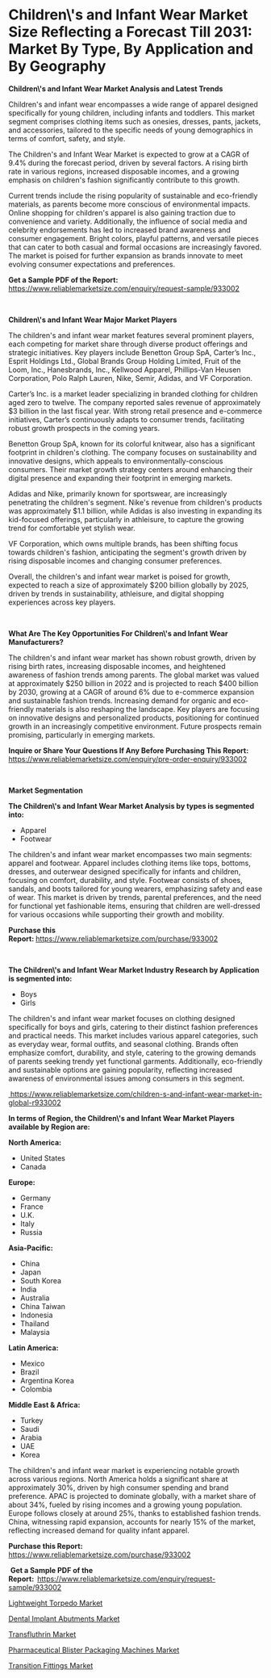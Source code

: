 <p><h1>Children\'s and Infant Wear Market Size Reflecting a Forecast Till 2031: Market By Type, By Application and By Geography</h1></p><p><strong>Children\'s and Infant Wear Market Analysis and Latest Trends</strong></p>
<p><p>Children's and infant wear encompasses a wide range of apparel designed specifically for young children, including infants and toddlers. This market segment comprises clothing items such as onesies, dresses, pants, jackets, and accessories, tailored to the specific needs of young demographics in terms of comfort, safety, and style.</p><p>The Children's and Infant Wear Market is expected to grow at a CAGR of 9.4% during the forecast period, driven by several factors. A rising birth rate in various regions, increased disposable incomes, and a growing emphasis on children's fashion significantly contribute to this growth. </p><p>Current trends include the rising popularity of sustainable and eco-friendly materials, as parents become more conscious of environmental impacts. Online shopping for children's apparel is also gaining traction due to convenience and variety. Additionally, the influence of social media and celebrity endorsements has led to increased brand awareness and consumer engagement. Bright colors, playful patterns, and versatile pieces that can cater to both casual and formal occasions are increasingly favored. The market is poised for further expansion as brands innovate to meet evolving consumer expectations and preferences.</p></p>
<p><strong>Get a Sample PDF of the Report:&nbsp;</strong> <a href="https://www.reliablemarketsize.com/enquiry/request-sample/933002?utm_campaign=1842&utm_medium=2&utm_source=Github&utm_content=ia&utm_term=03122024&utm_id=childrens-and-infant-wear">https://www.reliablemarketsize.com/enquiry/request-sample/933002</a></p>
<p>&nbsp;</p>
<p><strong>Children\'s and Infant Wear Major Market Players</strong></p>
<p><p>The children's and infant wear market features several prominent players, each competing for market share through diverse product offerings and strategic initiatives. Key players include Benetton Group SpA, Carter’s Inc., Esprit Holdings Ltd., Global Brands Group Holding Limited, Fruit of the Loom, Inc., Hanesbrands, Inc., Kellwood Apparel, Phillips-Van Heusen Corporation, Polo Ralph Lauren, Nike, Semir, Adidas, and VF Corporation.</p><p>Carter’s Inc. is a market leader specializing in branded clothing for children aged zero to twelve. The company reported sales revenue of approximately $3 billion in the last fiscal year. With strong retail presence and e-commerce initiatives, Carter’s continuously adapts to consumer trends, facilitating robust growth prospects in the coming years.</p><p>Benetton Group SpA, known for its colorful knitwear, also has a significant footprint in children's clothing. The company focuses on sustainability and innovative designs, which appeals to environmentally-conscious consumers. Their market growth strategy centers around enhancing their digital presence and expanding their footprint in emerging markets.</p><p>Adidas and Nike, primarily known for sportswear, are increasingly penetrating the children's segment. Nike's revenue from children's products was approximately $1.1 billion, while Adidas is also investing in expanding its kid-focused offerings, particularly in athleisure, to capture the growing trend for comfortable yet stylish wear.</p><p>VF Corporation, which owns multiple brands, has been shifting focus towards children's fashion, anticipating the segment's growth driven by rising disposable incomes and changing consumer preferences.</p><p>Overall, the children's and infant wear market is poised for growth, expected to reach a size of approximately $200 billion globally by 2025, driven by trends in sustainability, athleisure, and digital shopping experiences across key players.</p></p>
<p>&nbsp;</p>
<p><strong>What Are The Key Opportunities For Children\'s and Infant Wear Manufacturers?</strong></p>
<p><p>The children's and infant wear market has shown robust growth, driven by rising birth rates, increasing disposable incomes, and heightened awareness of fashion trends among parents. The global market was valued at approximately $250 billion in 2022 and is projected to reach $400 billion by 2030, growing at a CAGR of around 6% due to e-commerce expansion and sustainable fashion trends. Increasing demand for organic and eco-friendly materials is also reshaping the landscape. Key players are focusing on innovative designs and personalized products, positioning for continued growth in an increasingly competitive environment. Future prospects remain promising, particularly in emerging markets.</p></p>
<p><strong>Inquire or Share Your Questions If Any Before Purchasing This Report:</strong> <a href="https://www.reliablemarketsize.com/enquiry/pre-order-enquiry/933002?utm_campaign=1842&utm_medium=2&utm_source=Github&utm_content=ia&utm_term=03122024&utm_id=childrens-and-infant-wear">https://www.reliablemarketsize.com/enquiry/pre-order-enquiry/933002</a></p>
<p>&nbsp;</p>
<p><strong>Market Segmentation</strong></p>
<p><strong>The Children\'s and Infant Wear Market Analysis by types is segmented into:</strong></p>
<p><ul><li>Apparel</li><li>Footwear</li></ul></p>
<p><p>The children's and infant wear market encompasses two main segments: apparel and footwear. Apparel includes clothing items like tops, bottoms, dresses, and outerwear designed specifically for infants and children, focusing on comfort, durability, and style. Footwear consists of shoes, sandals, and boots tailored for young wearers, emphasizing safety and ease of wear. This market is driven by trends, parental preferences, and the need for functional yet fashionable items, ensuring that children are well-dressed for various occasions while supporting their growth and mobility.</p></p>
<p><strong>Purchase this Report:&nbsp;</strong><a href="https://www.reliablemarketsize.com/purchase/933002?utm_campaign=1842&utm_medium=2&utm_source=Github&utm_content=ia&utm_term=03122024&utm_id=childrens-and-infant-wear">https://www.reliablemarketsize.com/purchase/933002</a></p>
<p>&nbsp;</p>
<p><strong>The Children\'s and Infant Wear Market Industry Research by Application is segmented into:</strong></p>
<p><ul><li>Boys</li><li>Girls</li></ul></p>
<p><p>The children's and infant wear market focuses on clothing designed specifically for boys and girls, catering to their distinct fashion preferences and practical needs. This market includes various apparel categories, such as everyday wear, formal outfits, and seasonal clothing. Brands often emphasize comfort, durability, and style, catering to the growing demands of parents seeking trendy yet functional garments. Additionally, eco-friendly and sustainable options are gaining popularity, reflecting increased awareness of environmental issues among consumers in this segment.</p></p>
<p><a href="https://www.reliablemarketsize.com/children-s-and-infant-wear-market-in-global-r933002?utm_campaign=1842&utm_medium=2&utm_source=Github&utm_content=ia&utm_term=03122024&utm_id=childrens-and-infant-wear">&nbsp;https://www.reliablemarketsize.com/children-s-and-infant-wear-market-in-global-r933002</a></p>
<p><strong>In terms of Region, the Children\'s and Infant Wear Market Players available by Region are:</strong></p>
<p>
    <p> <strong> North America: </strong>
        <ul>
            <li>United States</li>
            <li>Canada</li>
        </ul>
        </p> 
    <p> <strong> Europe: </strong>
        <ul>
            <li>Germany</li>
            <li>France</li>
            <li>U.K.</li>
            <li>Italy</li>
            <li>Russia</li>
        </ul>
        </p> 
    <p> <strong> Asia-Pacific: </strong>
        <ul>
            <li>China</li>
            <li>Japan</li>
            <li>South Korea</li>
            <li>India</li>
            <li>Australia</li>
            <li>China Taiwan</li>
            <li>Indonesia</li>
            <li>Thailand</li>
            <li>Malaysia</li>
        </ul>
        </p> 
    <p> <strong> Latin America: </strong>
        <ul>
            <li>Mexico</li>
            <li>Brazil</li>
            <li>Argentina Korea</li>
            <li>Colombia</li>
        </ul>
        </p> 
    <p> <strong> Middle East & Africa: </strong>
        <ul>
            <li>Turkey</li>
            <li>Saudi</li>
            <li>Arabia</li>
            <li>UAE</li>
            <li>Korea</li>
        </ul>
    </p>
    </p>
<p><p>The children's and infant wear market is experiencing notable growth across various regions. North America holds a significant share at approximately 30%, driven by high consumer spending and brand preference. APAC is projected to dominate globally, with a market share of about 34%, fueled by rising incomes and a growing young population. Europe follows closely at around 25%, thanks to established fashion trends. China, witnessing rapid expansion, accounts for nearly 15% of the market, reflecting increased demand for quality infant apparel.</p></p>
<p><strong>Purchase this Report: </strong><a href="https://www.reliablemarketsize.com/purchase/933002?utm_campaign=1842&utm_medium=2&utm_source=Github&utm_content=ia&utm_term=03122024&utm_id=childrens-and-infant-wear">https://www.reliablemarketsize.com/purchase/933002</a></p>
<p>&nbsp;<strong>Get a Sample PDF of the Report:&nbsp;&nbsp;</strong><a href="https://www.reliablemarketsize.com/enquiry/request-sample/933002?utm_campaign=1842&utm_medium=2&utm_source=Github&utm_content=ia&utm_term=03122024&utm_id=childrens-and-infant-wear">https://www.reliablemarketsize.com/enquiry/request-sample/933002</a></p>
<p><strong></strong></p>
<p><p><a href="https://www.linkedin.com/pulse/lightweight-torpedo-market-analysis-report-2024-2031-size-nttxe?utm_campaign=1842&utm_medium=2&utm_source=Github&utm_content=ia&utm_term=03122024&utm_id=childrens-and-infant-wear">Lightweight Torpedo Market</a></p><p><a href="https://www.linkedin.com/pulse/forecasting-growth-dental-implant-abutments-market-2024-2031-xhepe?utm_campaign=1842&utm_medium=2&utm_source=Github&utm_content=ia&utm_term=03122024&utm_id=childrens-and-infant-wear">Dental Implant Abutments Market</a></p><p><a href="https://issuu.com/reportprime-2/docs/transfluthrin-market-size-2030.pptx?utm_campaign=1842&utm_medium=2&utm_source=Github&utm_content=ia&utm_term=03122024&utm_id=childrens-and-infant-wear">Transfluthrin Market</a></p><p><a href="https://www.linkedin.com/pulse/pharmaceutical-blister-packaging-machines-market-size-growth-vgtre?utm_campaign=1842&utm_medium=2&utm_source=Github&utm_content=ia&utm_term=03122024&utm_id=childrens-and-infant-wear">Pharmaceutical Blister Packaging Machines Market</a></p><p><a href="https://issuu.com/reportprime-2/docs/transition-fittings-market-size-2030.pptx?utm_campaign=1842&utm_medium=2&utm_source=Github&utm_content=ia&utm_term=03122024&utm_id=childrens-and-infant-wear">Transition Fittings Market</a></p></p>